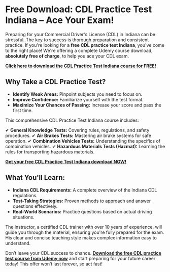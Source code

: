 # Free Download: CDL Practice Test Indiana – Ace Your Exam!

Preparing for your Commercial Driver's License (CDL) in Indiana can be stressful. The key to success is thorough preparation and consistent practice. If you're looking for a **free CDL practice test Indiana**, you've come to the right place! We're offering a complete Udemy course download, **absolutely free of charge**, to help you ace your CDL exam.

[**Click here to download the CDL Practice Test Indiana course for FREE!**](https://udemywork.com/cdl-practice-test-indiana)

## Why Take a CDL Practice Test?

- **Identify Weak Areas:** Pinpoint subjects you need to focus on.
- **Improve Confidence:** Familiarize yourself with the test format.
- **Maximize Your Chances of Passing:** Increase your score and pass the first time.

This comprehensive CDL Practice Test Indiana course includes:

✔ **General Knowledge Tests:** Covering rules, regulations, and safety procedures.
✔ **Air Brakes Tests:** Mastering air brake systems for safe operation.
✔ **Combination Vehicles Tests:** Understanding the specifics of combination vehicles.
✔ **Hazardous Materials Tests (Hazmat):** Learning the rules for transporting hazardous materials.

[**Get your free CDL Practice Test Indiana download NOW!**](https://udemywork.com/cdl-practice-test-indiana)

## What You'll Learn:

- **Indiana CDL Requirements:** A complete overview of the Indiana CDL regulations.
- **Test-Taking Strategies:** Proven methods to approach and answer questions effectively.
- **Real-World Scenarios:** Practice questions based on actual driving situations.

The instructor, a certified CDL trainer with over 10 years of experience, will guide you through the material, ensuring you're fully prepared for the exam. His clear and concise teaching style makes complex information easy to understand.

Don’t leave your CDL success to chance. **[Download the free CDL practice test course from Udemy now](https://udemywork.com/cdl-practice-test-indiana)** and start preparing for your future career today! This offer won’t last forever, so act fast!
